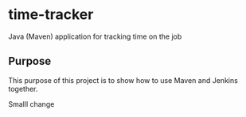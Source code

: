 # time-tracker
Java (Maven) application for tracking time on the job

## Purpose

This purpose of this project is to show how to use Maven and Jenkins together.

Smalll change
